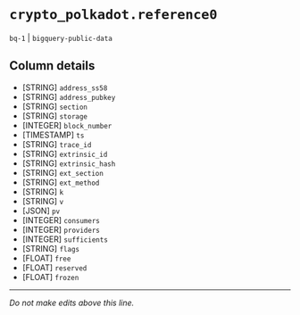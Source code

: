 # `crypto_polkadot.reference0`
`bq-1` | `bigquery-public-data`

## Column details
* [STRING]    `address_ss58`
* [STRING]    `address_pubkey`
* [STRING]    `section`
* [STRING]    `storage`
* [INTEGER]   `block_number`
* [TIMESTAMP] `ts`
* [STRING]    `trace_id`
* [STRING]    `extrinsic_id`
* [STRING]    `extrinsic_hash`
* [STRING]    `ext_section`
* [STRING]    `ext_method`
* [STRING]    `k`
* [STRING]    `v`
* [JSON]      `pv`
* [INTEGER]   `consumers`
* [INTEGER]   `providers`
* [INTEGER]   `sufficients`
* [STRING]    `flags`
* [FLOAT]     `free`
* [FLOAT]     `reserved`
* [FLOAT]     `frozen`

-------------------------------------------------------------------------------
*Do not make edits above this line.*

